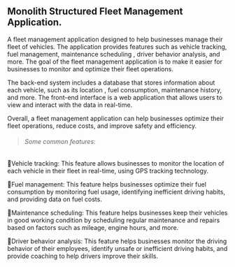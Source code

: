 ## Monolith Structured Fleet Management Application.


A fleet management application designed to help businesses manage their fleet of vehicles.
The application provides features such as vehicle tracking, fuel management, maintenance scheduling
, driver behavior analysis, and more. The goal of the fleet management application is to make it easier for 
businesses to monitor and optimize their fleet operations.

The back-end system includes a database that stores information about each vehicle, such as its location
, fuel consumption, maintenance history, and more. The front-end interface is a web application 
that allows users to view and interact with the data in real-time.

Overall, a fleet management application can help businesses optimize their fleet operations, reduce costs, and improve safety and efficiency.

>###### Some common features: ######

:bookmark:Vehicle tracking: This feature allows businesses to monitor the location 
of each vehicle in their fleet in real-time, using GPS tracking technology.

:bookmark:Fuel management: This feature helps businesses optimize their fuel consumption by monitoring fuel usage,
identifying inefficient driving habits, and providing data on fuel costs.

:bookmark:Maintenance scheduling: This feature helps businesses keep their vehicles in good working condition 
by scheduling regular maintenance and repairs based on factors such as mileage, engine hours, and more.

:bookmark:Driver behavior analysis: This feature helps businesses monitor the driving behavior of their employees, 
identify unsafe or inefficient driving habits, and provide coaching to help drivers improve their skills.
